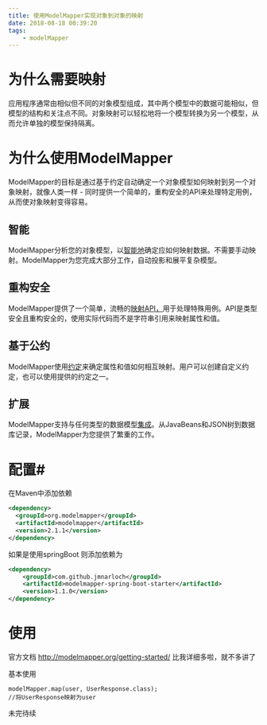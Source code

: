 ```yaml
---
title: 使用ModelMapper实现对象到对象的映射
date: 2018-08-18 00:39:20
tags: 
	- modelMapper
---
```


# 为什么需要映射

应用程序通常由相似但不同的对象模型组成，其中两个模型中的数据可能相似，但模型的结构和关注点不同。对象映射可以轻松地将一个模型转换为另一个模型，从而允许单独的模型保持隔离。

<!--*more*-->

# 为什么使用ModelMapper

ModelMapper的目标是通过基于约定自动确定一个对象模型如何映射到另一个对象映射，就像人类一样 - 同时提供一个简单的，重构安全的API来处理特定用例，从而使对象映射变得容易。

## 智能

ModelMapper分析您的对象模型，以[智能地](http://modelmapper.org/user-manual/how-it-works/)确定应如何映射数据。不需要手动映射。ModelMapper为您完成大部分工作，自动投影和展平复杂模型。

## 重构安全

ModelMapper提供了一个简单，流畅的[映射API，](http://modelmapper.org/user-manual/property-mapping/)用于处理特殊用例。API是类型安全且重构安全的，使用实际代码而不是字符串引用来映射属性和值。

## 基于公约

ModelMapper使用[约定](http://modelmapper.org/user-manual/configuration/)来确定属性和值如何相互映射。用户可以创建自定义约定，也可以使用提供的约定之一。

## 扩展

ModelMapper支持与任何类型的数据模型[集成](http://modelmapper.org/user-manual/integrations)。从JavaBeans和JSON树到数据库记录，ModelMapper为您提供了繁重的工作。



# 配置#

在Maven中添加依赖

```xml
<dependency>
  <groupId>org.modelmapper</groupId>
  <artifactId>modelmapper</artifactId>
  <version>2.1.1</version>
</dependency>
```

如果是使用springBoot 则添加依赖为

```xml
<dependency>
    <groupId>com.github.jmnarloch</groupId>
    <artifactId>modelmapper-spring-boot-starter</artifactId>
    <version>1.1.0</version>
</dependency>
```



# 使用

官方文档 http://modelmapper.org/getting-started/ 比我详细多啦，就不多讲了



基本使用

```
modelMapper.map(user, UserResponse.class);
//将UserResponse映射为user
```

未完待续